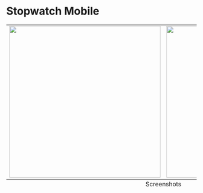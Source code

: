 # Stopwatch Mobile

<div align="center">
<table  >
    <tbody>
        <tr>
           <td>
             <img src="https://github.com/jkhamroev/stopwatch-mobile/assets/55449509/a8241c8f-4866-4745-a463-f632b32e6eaa" width="400"/>
          </td>
            <td>
              <img src="https://github.com/jkhamroev/stopwatch-mobile/assets/55449509/41ff2b2c-09e4-48b5-9d2c-caa2f034915a" width="400"/>
          </td>
        </tr>
    </tbody>
  <tfoot>
    <tr>
      <td colspan="2" align="center">Screenshots</td>
    </tr>
  </tfoot>
</table>
</div>
